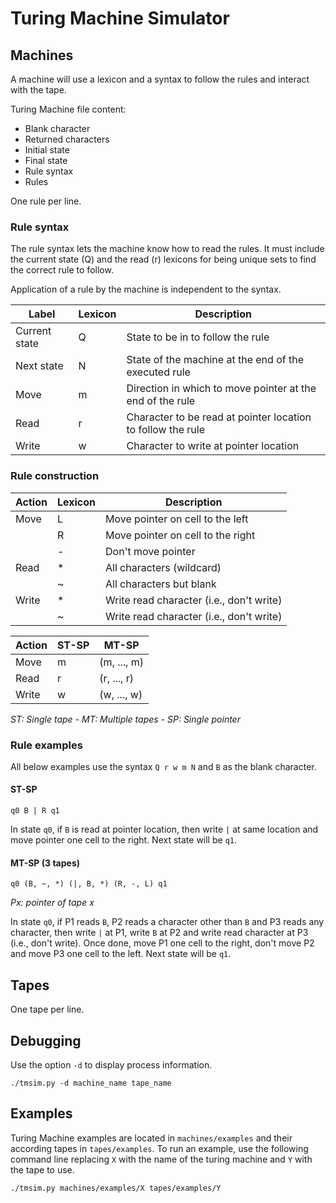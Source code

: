 # Turing Machine Simulator

## Machines
A machine will use a lexicon and a syntax to follow the rules and interact with the tape.

Turing Machine file content:

- Blank character
- Returned characters
- Initial state
- Final state
- Rule syntax
- Rules

One rule per line.

### Rule syntax
The rule syntax lets the machine know how to read the rules. It must include the current state (Q) and the read (r) 
lexicons for being unique sets to find the correct rule to follow.

Application of a rule by the machine is independent to the syntax.

| Label         | Lexicon | Description                                                 |
| ------------- | ------- | ----------------------------------------------------------- |
| Current state | Q       | State to be in to follow the rule                           |
| Next state    | N       | State of the machine at the end of the executed rule        |
| Move          | m       | Direction in which to move pointer at the end of the rule   |
| Read          | r       | Character to be read at pointer location to follow the rule |
| Write         | w       | Character to write at pointer location                      |

### Rule construction
| Action       | Lexicon | Description                              |
| ------------ | ------- | ---------------------------------------- |
| Move         | L       | Move pointer on cell to the left         |
|              | R       | Move pointer on cell to the right        |
|              | -       | Don't move pointer                       |
| Read         | *       | All characters (wildcard)                |
|              | ~       | All characters but blank                 |
| Write        | *       | Write read character (i.e., don't write) |
|              | ~       | Write read character (i.e., don't write) |

| Action | ST-SP | MT-SP       |
| ------ | ----- | ----------- |
| Move   | m     | (m, ..., m) |
| Read   | r     | (r, ..., r) |
| Write  | w     | (w, ..., w) |
*ST: Single tape - MT: Multiple tapes - SP: Single pointer*

### Rule examples
All below examples use the syntax `Q r w m N` and `B` as the blank character.

#### ST-SP

`q0 B | R q1`

In state `q0`, if `B` is read at pointer location, then write `|` at same location and move pointer one cell to the 
right. Next state will be `q1`.

#### MT-SP (3 tapes)

`q0 (B, ~, *) (|, B, *) (R, -, L) q1`

*Px: pointer of tape x*

In state `q0`, if P1 reads `B`, P2 reads a character other than `B` and P3 reads any character, then write `|` at P1, 
write `B` at P2 and write read character at P3 (i.e., don't write). Once done, move P1 one cell to the right, don't 
move P2 and move P3 one cell to the left. Next state will be `q1`.

## Tapes
One tape per line.

## Debugging
Use the option `-d` to display process information.

`./tmsim.py -d machine_name tape_name`

## Examples
Turing Machine examples are located in `machines/examples` and their according tapes in `tapes/examples`.
To run an example, use the following command line replacing `X` with the name of the turing machine and `Y` with the 
tape to use.

`./tmsim.py machines/examples/X tapes/examples/Y`
